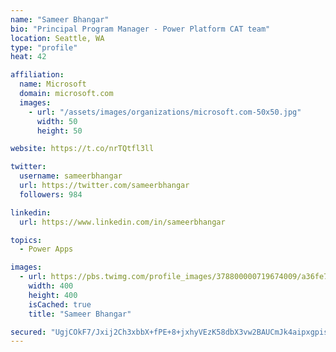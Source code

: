 ```yaml
---
name: "Sameer Bhangar"
bio: "Principal Program Manager - Power Platform CAT team"
location: Seattle, WA
type: "profile"
heat: 42

affiliation:
  name: Microsoft
  domain: microsoft.com
  images:
    - url: "/assets/images/organizations/microsoft.com-50x50.jpg"
      width: 50
      height: 50

website: https://t.co/nrTQtfl3ll

twitter:
  username: sameerbhangar
  url: https://twitter.com/sameerbhangar
  followers: 984

linkedin:
  url: https://www.linkedin.com/in/sameerbhangar

topics:
  - Power Apps

images:
  - url: https://pbs.twimg.com/profile_images/378800000719674009/a36fe7ddfab1778b76e5793772e43798_400x400.jpeg
    width: 400
    height: 400
    isCached: true
    title: "Sameer Bhangar"

secured: "UgjCOkF7/Jxij2Ch3xbbX+fPE+8+jxhyVEzK58dbX3vw2BAUCmJk4aipxgpissK9qEYqgZcKmvR6/1Sm3mkkuLJuyzkzY3amDUwBTO0HZOJrKOnal4wao7ii3Jd+BY+D3pg4rygee2+rBumVY+T8h4yOYHyQqFaMrTuFf9uY+aOwcvXw3t+WYdNk9vFgImk0H0a8kmjgJLrb0CWvgkxhOXvos89Nk1HesLJQNWn7dszUYuuwikxS5sEBR3SBlDR3vlEJK0movioB878i6Ou2KO4WL9TTIcbLBipzV1Bxxbq+d0aSqvghXe0bFu5WCaKTiLgCKFD5DV/VxquZl08iVd3z25Hgj8rVgp/tu8Wi2o2Fz7H1km3dJeEkHRdqNMJZzyP1ix/E3B/w13M/wmVF4g==;XgRp+1zBPWG9JrIWX0ARPA=="
---
```


